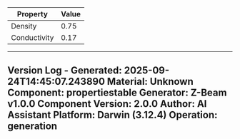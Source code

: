 | Property | Value |
|----------|-------|
| Density | 0.75 |
| Conductivity | 0.17 |


---
Version Log - Generated: 2025-09-24T14:45:07.243890
Material: Unknown
Component: propertiestable
Generator: Z-Beam v1.0.0
Component Version: 2.0.0
Author: AI Assistant
Platform: Darwin (3.12.4)
Operation: generation
---
